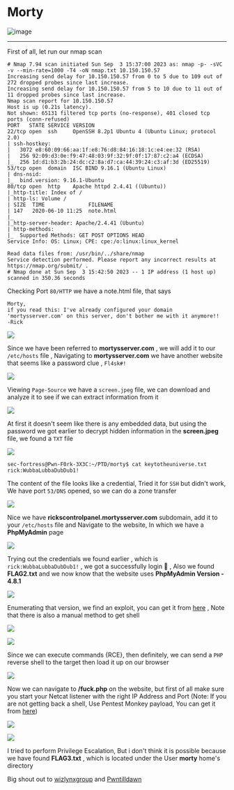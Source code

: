 # Morty

![image](https://github.com/sec-fortress/sec-fortress.github.io/assets/132317714/15a53e34-7085-4916-b0b7-7d1814091ce7)

---

First of all, let run our nmap scan

```shell
# Nmap 7.94 scan initiated Sun Sep  3 15:37:00 2023 as: nmap -p- -sVC -v --min-rate=1000 -T4 -oN nmap.txt 10.150.150.57
Increasing send delay for 10.150.150.57 from 0 to 5 due to 109 out of 272 dropped probes since last increase.
Increasing send delay for 10.150.150.57 from 5 to 10 due to 11 out of 11 dropped probes since last increase.
Nmap scan report for 10.150.150.57
Host is up (0.21s latency).
Not shown: 65131 filtered tcp ports (no-response), 401 closed tcp ports (conn-refused)
PORT   STATE SERVICE VERSION
22/tcp open  ssh     OpenSSH 8.2p1 Ubuntu 4 (Ubuntu Linux; protocol 2.0)
| ssh-hostkey: 
|   3072 e8:60:09:66:aa:1f:e8:76:d8:84:16:18:1c:e4:ee:32 (RSA)
|   256 92:09:d3:0e:f9:47:48:03:9f:32:9f:0f:17:87:c2:a4 (ECDSA)
|_  256 1d:d1:b3:2b:24:dc:c2:8a:d7:ca:44:39:24:c3:af:3d (ED25519)
53/tcp open  domain  ISC BIND 9.16.1 (Ubuntu Linux)
| dns-nsid: 
|_  bind.version: 9.16.1-Ubuntu
80/tcp open  http    Apache httpd 2.4.41 ((Ubuntu))
|_http-title: Index of /
| http-ls: Volume /
| SIZE  TIME              FILENAME
| 147   2020-06-10 11:25  note.html
|_
|_http-server-header: Apache/2.4.41 (Ubuntu)
| http-methods: 
|_  Supported Methods: GET POST OPTIONS HEAD
Service Info: OS: Linux; CPE: cpe:/o:linux:linux_kernel

Read data files from: /usr/bin/../share/nmap
Service detection performed. Please report any incorrect results at https://nmap.org/submit/ .
# Nmap done at Sun Sep  3 15:42:50 2023 -- 1 IP address (1 host up) scanned in 350.36 seconds
```

Checking Port `80/HTTP` we have a note.html file, that says

```
Morty,  
if you read this: I've already configured your domain 'mortysserver.com' on this server, don't bother me with it anymore!!  
-Rick
```

![](https://i.imgur.com/f8atRIZ.png)

Since we have been referred to **mortysserver.com** , we will add it to our `/etc/hosts` file , Navigating to **mortysserver.com** we have another website that seems like a password clue , `Fl4sk#!`

![](https://i.imgur.com/nsok2MH.png)


Viewing `Page-Source` we have a `screen.jpeg` file, we can download and analyze it to see if we can extract information from it

![](https://i.imgur.com/XdgAhmQ.png)

At first it doesn't seem like there is any embedded data, but using the password we got earlier to decrypt hidden information in the **screen.jpeg** file, we found a `TXT` file

![](https://i.imgur.com/kxDYKHf.png)

```shell
sec-fortress@Pwn-F0rk-3X3C:~/PTD/morty$ cat keytotheuniverse.txt 
rick:WubbaLubbaDubDub1!
```

The content of the file looks like a credential, Tried it for `SSH` but didn't work, We have port `53/DNS` opened, so we can do a zone transfer

![](https://i.imgur.com/mg6a8hd.png)

Nice we have **rickscontrolpanel.mortysserver.com** subdomain, add it to your `/etc/hosts` file and Navigate to the website, In which we have a **PhpMyAdmin** page

![](https://i.imgur.com/QKIlf9M.png)

Trying out the credentials we found earlier , which is `rick:WubbaLubbaDubDub1!` , we got a successfully login 🤟 , Also we found **FLAG2.txt** and we now know that the website uses **PhpMyAdmin Version - 4.8.1**

![](https://i.imgur.com/cxJOvWE.png)

Enumerating that version, we find an exploit, you can get it from [here](https://www.exploit-db.com/exploits/50457) , Note that there is also a manual method to get shell

![](https://i.imgur.com/yfx4iDf.png)

![](https://i.imgur.com/23sR0vL.png)

Since we can execute commands {RCE}, then definitely, we can send a `PHP` reverse shell to the target then load it up on our browser

![](https://i.imgur.com/OcxCIIT.png)

Now we can navigate to **/fuck.php** on the website, but first of all make sure you start your Netcat listener with the right IP Address and Port (Note: If you are not getting back a shell, Use Pentest Monkey payload, You can get it from [here](https://github.com/pentestmonkey/php-reverse-shell/blob/master/php-reverse-shell.php))

![](https://i.imgur.com/tZ7SSuB.png)

![](https://i.imgur.com/QFrTa40.png)

I tried to perform Privilege Escalation, But i don't think it is possible because we have found **FLAG3.txt** , which is located under the User **morty** home's directory

Big shout out to [wizlynxgroup](https://www.wizlynxgroup.com/) and [Pwntilldawn](https://online.pwntilldawn.com/)


